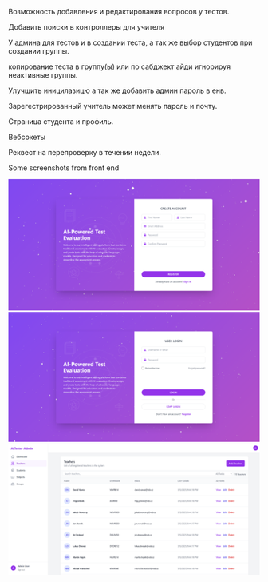 Возможность добавления и редактирования вопросов у тестов.

Добавить поиски в контроллеры для учителя

У админа для тестов и в создании теста, а так же выбор студентов при создании группы.

копирование теста в группу(ы) или по сабджект айди игнорируя неактивные группы.

Улучшить иницилазицю а так же добавить админ пароль в енв.

Зарегестрированный учитель может менять пароль и почту.

Страница студента и профиль.

Вебсокеты

Реквест на перепроверку в течении недели.

Some screenshots from front end

![fast :) preview](1.png)
![fast :) preview](2.png)
![fast :) preview](3.png)
